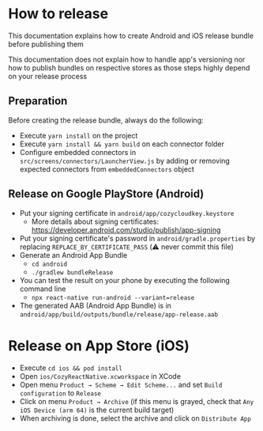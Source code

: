 # How to release

This documentation explains how to create Android and iOS release bundle before publishing them

This documentation does not explain how to handle app's versioning nor how to publish bundles on
respective stores as those steps highly depend on your release process

## Preparation

Before creating the release bundle, always do the following:
- Execute `yarn install` on the project
- Execute `yarn install && yarn build` on each connector folder
- Configure embedded connectors in `src/screens/connectors/LauncherView.js` by adding or removing expected connectors from `embeddedConnectors` object

## Release on Google PlayStore (Android)

- Put your signing certificate in `android/app/cozycloudkey.keystore`
    - More details about signing certificates: https://developer.android.com/studio/publish/app-signing
- Put your signing certificate's password in `android/gradle.properties` by replacing `REPLACE_BY_CERTIFICATE_PASS` (:warning: never commit this file)
- Generate an Android App Bundle
    - `cd android`
    - `./gradlew bundleRelease`
- You can test the result on your phone by executing the following command line
    - `npx react-native run-android --variant=release`
- The generated AAB (Android App Bundle) is in `android/app/build/outputs/bundle/release/app-release.aab`

# Release on App Store (iOS)

- Execute `cd ios && pod install`
- Open `ios/CozyReactNative.xcworkspace` in XCode
- Open menu `Product → Scheme → Edit Scheme...` and set `Build configuration` to `Release`
- Click on menu `Product → Archive` (if this menu is grayed, check that `Any iOS Device (arm 64)` is the current build target)
- When archiving is done, select the archive and click on `Distribute App`
